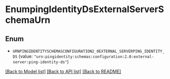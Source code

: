 # EnumpingIdentityDsExternalServerSchemaUrn

## Enum


* `URNPINGIDENTITYSCHEMASCONFIGURATION2_0EXTERNAL_SERVERPING_IDENTITY_DS` (value: `"urn:pingidentity:schemas:configuration:2.0:external-server:ping-identity-ds"`)


[[Back to Model list]](../README.md#documentation-for-models) [[Back to API list]](../README.md#documentation-for-api-endpoints) [[Back to README]](../README.md)


